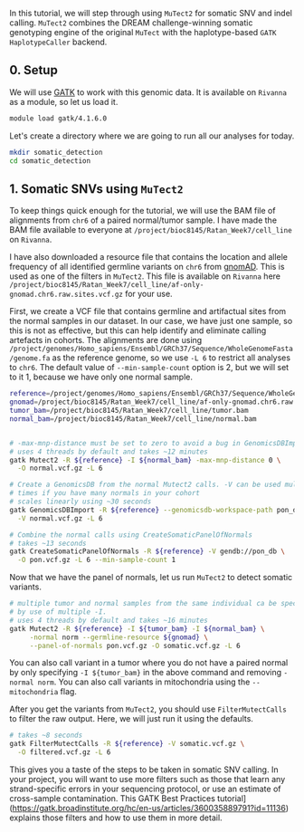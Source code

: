 In this tutorial, we will step through using `MuTect2` for somatic SNV and indel calling. `MuTect2` combines the DREAM challenge-winning somatic genotyping engine of the original `MuTect` with the haplotype-based `GATK HaplotypeCaller` backend. 

## 0. Setup

We will use [GATK](https://gatk.broadinstitute.org/hc/en-us) to work with this genomic data. It is available on `Rivanna` as a module, so let us load it.

```bash
module load gatk/4.1.6.0 
```

Let's create a directory where we are going to run all our analyses for today.

```bash
mkdir somatic_detection
cd somatic_detection
```

## 1. Somatic SNVs using `MuTect2`

To keep things quick enough for the tutorial, we will use the BAM file of alignments from `chr6` of a paired normal/tumor sample. I have made the BAM file available to everyone at `/project/bioc8145/Ratan_Week7/cell_line` on `Rivanna`. 

I have also downloaded a resource file that contains the location and allele frequency of all identified germline variants on `chr6` from [gnomAD](https://gnomad.broadinstitute.org). This is used as one of the filters in `MuTect2`. This file is available on `Rivanna` here `/project/bioc8145/Ratan_Week7/cell_line/af-only-gnomad.chr6.raw.sites.vcf.gz` for your use.

First, we create a VCF file that contains germline and artifactual sites from the normal samples in our dataset. In our case, we have just one sample, so this is not as effective, but this can help identify and eliminate calling artefacts in cohorts. The alignments are done using `/project/genomes/Homo_sapiens/Ensembl/GRCh37/Sequence/WholeGenomeFasta/genome.fa` as the reference genome, so we use `-L 6` to restrict all analyses to `chr6`. The default value of `--min-sample-count` option is 2, but we will set to it 1, because we have only one normal sample.


```bash
reference=/project/genomes/Homo_sapiens/Ensembl/GRCh37/Sequence/WholeGenomeFasta/genome.fa
gnomad=/project/bioc8145/Ratan_Week7/cell_line/af-only-gnomad.chr6.raw.sites.vcf.gz
tumor_bam=/project/bioc8145/Ratan_Week7/cell_line/tumor.bam
normal_bam=/project/bioc8145/Ratan_Week7/cell_line/normal.bam


# -max-mnp-distance must be set to zero to avoid a bug in GenomicsDBImport
# uses 4 threads by default and takes ~12 minutes 
gatk Mutect2 -R ${reference} -I ${normal_bam} -max-mnp-distance 0 \
  -O normal.vcf.gz -L 6

# Create a GenomicsDB from the normal Mutect2 calls. -V can be used multiple
# times if you have many normals in your cohort
# scales linearly using ~30 seconds
gatk GenomicsDBImport -R ${reference} --genomicsdb-workspace-path pon_db \
  -V normal.vcf.gz -L 6

# Combine the normal calls using CreateSomaticPanelOfNormals
# takes ~13 seconds
gatk CreateSomaticPanelOfNormals -R ${reference} -V gendb://pon_db \
  -O pon.vcf.gz -L 6 --min-sample-count 1
```

Now that we have the panel of normals, let us run `MuTect2` to detect somatic variants. 

```bash
# multiple tumor and normal samples from the same individual ca be specified
# by use of multiple -I.
# uses 4 threads by default and takes ~16 minutes
gatk Mutect2 -R ${reference} -I ${tumor_bam} -I ${normal_bam} \
     -normal norm --germline-resource ${gnomad} \
     --panel-of-normals pon.vcf.gz -O somatic.vcf.gz -L 6
```

You can also call variant in a tumor where you do not have a paired normal by only specifying `-I ${tumor_bam}` in the above command and removing `-normal norm`. You can also call variants in mitochondria using the `--mitochondria` flag.

After you get the variants from `MuTect2`, you should use `FilterMutectCalls` to filter the raw output. Here, we will just run it using the defaults.

```bash
# takes ~8 seconds
gatk FilterMutectCalls -R ${reference} -V somatic.vcf.gz \
  -O filtered.vcf.gz -L 6
```

This gives you a taste of the steps to be taken in somatic SNV calling. In your project, you will want to use more filters such as those that learn any strand-specific errors in your sequencing protocol, or use an estimate of cross-sample contamination.  This GATK Best Practices tutorial](https://gatk.broadinstitute.org/hc/en-us/articles/360035889791?id=11136) explains those filters and how to use them in more detail.

